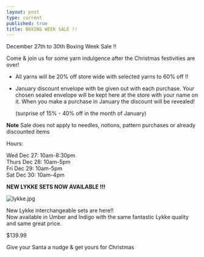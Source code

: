 ```yaml
---
layout: post
type: current
published: true
title: BOXING WEEK SALE !!
---
```

December 27th to 30th
Boxing Week Sale !!
 
Come & join us for some yarn indulgence after the Christmas festivities are over! 
  
- All yarns will be 20% off store wide with selected
    yarns to 60% off !!
    
- January discount envelope with be given out with
    each purchase.  Your chosen sealed envelope will be 
    kept here at the store with your name on it. When you 
    make a purchase in January the discount will be
    revealed!
    
    (surprise of 15% - 40% off in the month of January)
    
**Note** Sale does not apply to needles, notions, pattern purchases or already discounted items

Hours:   
<p>Wed Dec 27: 10am-8:30pm<br />
Thurs Dec 28: 10am-5pm<br />
Fri Dec 29: 10am-5pm<br />
Sat Dec 30: 10am-4pm<br /></p>
              
<strong>NEW LYKKE SETS NOW AVAILABLE !!!</strong>

![lykke.jpg]({{site.baseurl}}/news/img/lykke.jpg)

New Lykke interchangeable sets are here!!  
Now available in Umber and Indigo with the same fantastic Lykke quality and same great price. 

$139.99

Give your Santa a nudge & get yours for Christmas


<div class="clearfix"></div>
